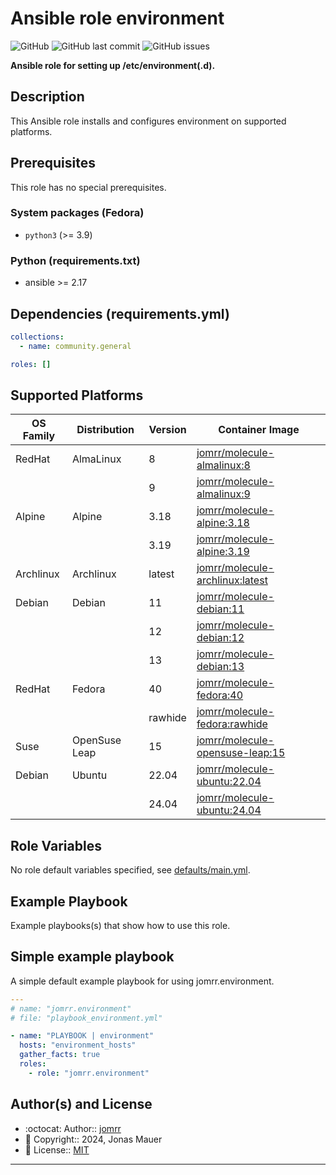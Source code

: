 # Ansible role environment

![GitHub](https://img.shields.io/github/license/jomrr/ansible-role-environment) ![GitHub last commit](https://img.shields.io/github/last-commit/jomrr/ansible-role-environment) ![GitHub issues](https://img.shields.io/github/issues-raw/jomrr/ansible-role-environment)

**Ansible role for setting up /etc/environment(.d).**

## Description

This Ansible role installs and configures environment on supported platforms.

## Prerequisites

This role has no special prerequisites.

### System packages (Fedora)

- `python3` (>= 3.9)

### Python (requirements.txt)

- ansible >= 2.17

## Dependencies (requirements.yml)

```yaml
collections:
  - name: community.general

roles: []
```

## Supported Platforms

| OS Family | Distribution | Version | Container Image |
|-----------|--------------|---------|-----------------|
| RedHat | AlmaLinux | 8 | [jomrr/molecule-almalinux:8]( https://hub.docker.com/r/jomrr/molecule-almalinux ) |
| | | 9 | [jomrr/molecule-almalinux:9]( https://hub.docker.com/r/jomrr/molecule-almalinux ) |
| Alpine | Alpine | 3.18 | [jomrr/molecule-alpine:3.18]( https://hub.docker.com/r/jomrr/molecule-alpine ) |
| | | 3.19 | [jomrr/molecule-alpine:3.19]( https://hub.docker.com/r/jomrr/molecule-alpine ) |
| Archlinux | Archlinux | latest | [jomrr/molecule-archlinux:latest]( https://hub.docker.com/r/jomrr/molecule-archlinux ) |
| Debian | Debian | 11 | [jomrr/molecule-debian:11]( https://hub.docker.com/r/jomrr/molecule-debian ) |
| | | 12 | [jomrr/molecule-debian:12]( https://hub.docker.com/r/jomrr/molecule-debian ) |
| | | 13 | [jomrr/molecule-debian:13]( https://hub.docker.com/r/jomrr/molecule-debian ) |
| RedHat | Fedora | 40 | [jomrr/molecule-fedora:40]( https://hub.docker.com/r/jomrr/molecule-fedora ) |
| | | rawhide | [jomrr/molecule-fedora:rawhide]( https://hub.docker.com/r/jomrr/molecule-fedora ) |
| Suse | OpenSuse Leap | 15 | [jomrr/molecule-opensuse-leap:15]( https://hub.docker.com/r/jomrr/molecule-opensuse-leap ) |
| Debian | Ubuntu | 22.04 | [jomrr/molecule-ubuntu:22.04]( https://hub.docker.com/r/jomrr/molecule-ubuntu ) |
| | | 24.04 | [jomrr/molecule-ubuntu:24.04]( https://hub.docker.com/r/jomrr/molecule-ubuntu ) |

## Role Variables

No role default variables specified, see [defaults/main.yml](defaults/main.yml).

## Example Playbook

Example playbooks(s) that show how to use this role.

## Simple example playbook

A simple default example playbook for using jomrr.environment.
```yaml
---
# name: "jomrr.environment"
# file: "playbook_environment.yml"

- name: "PLAYBOOK | environment"
  hosts: "environment_hosts"
  gather_facts: true
  roles:
    - role: "jomrr.environment"
```

## Author(s) and License

- :octocat:                 Author::    [jomrr](https://github.com/jomrr)
- :triangular_flag_on_post: Copyright:: 2024, Jonas Mauer
- :page_with_curl:          License::   [MIT](LICENSE)


---

